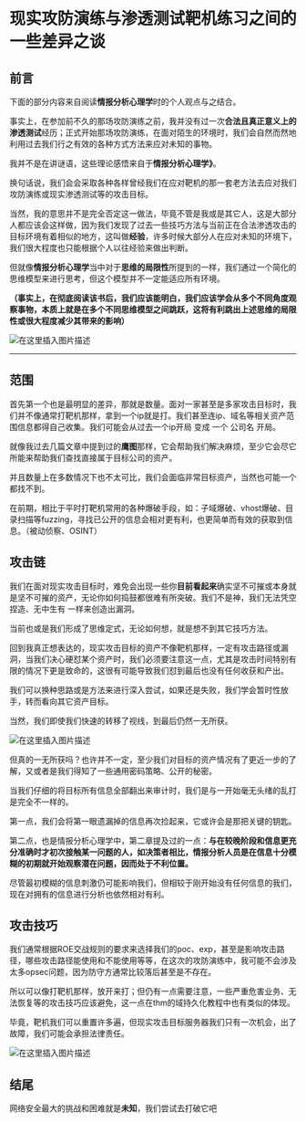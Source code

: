 # 现实攻防演练与渗透测试靶机练习之间的一些差异之谈

## 前言

下面的部分内容来自阅读**情报分析心理学**时的个人观点与之结合。

事实上，在参加前不久的那场攻防演练之前，我并没有过一次**合法且真正意义上的渗透测试**经历；正式开始那场攻防演练，在面对陌生的环境时，我们会自然而然地利用过去我们行之有效的各种方式方法来应对未知的事物。

我并不是在讲谜语，这些理论感悟来自于**情报分析心理学》**。

换句话说，我们会会采取各种各样曾经我们在应对靶机的那一套老方法去应对我们攻防演练或现实渗透测试等的攻击目标。

当然，我的意思并不是完全否定这一做法，毕竟不管是我或是其它人，这是大部分人都应该会这样做，因为我们发现了过去一些技巧方法与当前正在合法渗透攻击的目标环境有着相似的地方，这叫做**经验**，许多时候大部分人在应对未知的环境下，我们很大程度也只能根据个人以往经验来做出判断。

但就像**情报分析心理学**当中对于**思维的局限性**所提到的一样，我们通过一个简化的思维模型来进行思考，但这个模型并不一定能适应所有环境。

**（事实上，在彻底阅读该书后，我们应该能明白，我们应该学会从多个不同角度观察事物，本质上就是在多个不同思维模型之间跳跃，这将有利跳出上述思维的局限性或很大程度减少其带来的影响）**

![在这里插入图片描述](https://i-blog.csdnimg.cn/direct/ddcdfb8e4eb149019e82e29265ffed2f.png)


---

## 范围

首先第一个也是最明显的差异，那就是数量。面对一家甚至是多家攻击目标时，我们并不像通常打靶机那样，拿到一个ip就是打。我们甚至连ip、域名等相关资产范围信息都得自己收集。我们可能会从过去一个ip开局 变成 一个 公司名 开局。

就像我过去几篇文章中提到过的**鹰图**那样，它会帮助我们解决麻烦，至少它会尽它所能来帮助我们查找直接属于目标公司的资产。

并且数量上在多数情况下也不太可比，我们会面临非常目标资产，当然也可能一个都找不到。

在前期，相比于平时打靶机常用的各种爆破手段，如：子域爆破、vhost爆破、目录扫描等fuzzing，寻找已公开的信息会相对更有利，也更简单而有效的获取到信息。（被动侦察、OSINT）

## 攻击链

我们在面对现实攻击目标时，难免会出现一些你**目前看起来**确实坚不可摧或本身就是坚不可摧的资产，无论你如何捣鼓都很难有所突破。我们不是神，我们无法凭空捏造、无中生有 一样来创造出漏洞。

当前也或是我们形成了思维定式，无论如何想，就是想不到其它技巧方法。

回到我真正想表达的，现实攻击目标的资产不像靶机那样，一定有攻击路径或漏洞，当我们决心硬怼某个资产时，我们必须要注意这一点，尤其是攻击时间特别有限的情况下更是致命的，这很有可能导致我们怼到最后也没有任何收获和产出。

我们可以换种思路或是方法来进行深入尝试，如果还是失败，我们学会暂时性放手，转而看向其它资产目标。

当然，我们即使我们快速的转移了视线，到最后仍然一无所获。

![在这里插入图片描述](https://i-blog.csdnimg.cn/direct/9c6ac7ab4caa444f8531b85aa615ba68.png)

但真的一无所获吗？也许并不一定，至少我们对目标的资产情况有了更近一步的了解，又或者是我们得知了一些通用密码策略、公开的秘密。

当我们仔细的将目标所有信息全部翻出来审计时，我们是与一开始毫无头绪的乱打是完全不一样的。

第一点，我们会将第一眼遗漏掉的信息再次捡起来，它或许会是那把关键的钥匙。

第二点，也是情报分析心理学中，第二章提及过的一点：**与在较晚阶段和信息更充分准确时才初次接触某一问题的人，如决策者相比，情报分析人员是在信息十分模糊的初期就开始观察潜在问题，因而处于不利位置。**

尽管最初模糊的信息刺激仍可能影响我们，但相较于刚开始没有任何信息的我们，现在对拥有的信息进行分析也依然相对有利。

## 攻击技巧

我们通常根据ROE交战规则的要求来选择我们的poc、exp，甚至是影响攻击路径，哪些攻击路径能使用和不能使用等等，在这次的攻防演练中，我可能不会涉及太多opsec问题，因为防守方通常比较落后甚至是不存在。

所以可以像打靶机那样，放开来打；但仍有一点需要注意，一些严重危害业务、无法恢复等的攻击技巧应该避免，这一点在thm的域持久化教程中也有类似的体现。

毕竟，靶机我们可以重置许多遍，但现实攻击目标服务器我们只有一次机会，出了故障，我们可能会承担法律责任。

![在这里插入图片描述](https://i-blog.csdnimg.cn/direct/141b10a24f9348e2a21c9d056e3a493d.png)

## 结尾

网络安全最大的挑战和困难就是**未知**，我们尝试去打破它吧
